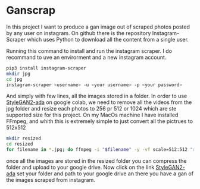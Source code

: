 # Ganscrap
In this project I want to produce a gan image out of scraped photos posted by any user on instagram. On github there is the repository Instagram-Scraper which uses Python to download all the content from a single user. 

Running this command to install and run the instagram scraper. I do recommand to uve an envirorment and a new instagram account.
```bash
pip3 install instagram-scraper
mkdir jpg
cd jpg
instagram-scraper <username> -u <your username> -p <your password>             
```
And simply with few lines, all the images stored in a folder. In order to use [StyleGAN2-ada](https://colab.research.google.com/github/dvschultz/stylegan2-ada-pytorch/blob/main/SG2_ADA_PyTorch.ipynb) on google colab, we need to remove all the videos from the jpg folder and resize each photos to 256 pr 512 or 1024 which are ste supported size for this project. 
On my MacOs machine I have installed FFmpeg, and whith this is extremely simple to just convert all the pictrues to 512x512
```bash
mkdir resized
cd resized
for filename in *.jpg; do ffmpeg -i "$filename" -y -vf scale=512:512 "resized/$filename";done
```
once all the images are stored in the resized folder you can compress the folder and upload to your google drive. 
Now click on the link [StyleGAN2-ada](https://colab.research.google.com/github/dvschultz/stylegan2-ada-pytorch/blob/main/SG2_ADA_PyTorch.ipynb) set your folder and path to your google drive an there you have a gan of the images scraped from instagram.

